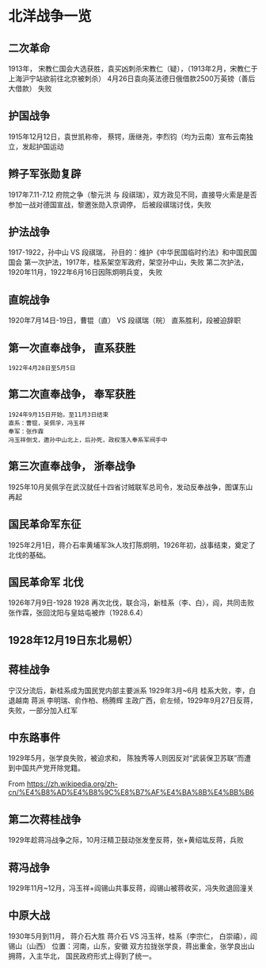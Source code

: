 # 北洋战争一览

## 二次革命
1913年，
宋教仁国会大选获胜，袁买凶刺杀宋教仁（疑），（1913年2月，宋教仁于上海沪宁站欲前往北京被刺杀）
4月26日袁向英法德日俄借款2500万英镑（善后大借款）
失败

## 护国战争
1915年12月12日，袁世凯称帝， 蔡锷，唐继尧，李烈钧（均为云南）宣布云南独立，发起护国运动

## 辫子军张勋复辟
1917年7.11-7.12
府院之争（黎元洪 与 段祺瑞），双方政见不同，直接导火索是是否参加一战对德国宣战，黎邀张勋入京调停，
后被段祺瑞讨伐，失败


## 护法战争
1917-1922，孙中山 VS  段祺瑞， 孙目的：维护《中华民国临时约法》和中国民国国会
第一次护法，1917年，桂系架空军政府，架空孙中山，失败
第二次护法，1920年11月，1922年6月16日因陈炯明兵变， 失败


## 直皖战争
1920年7月14日-19日，曹锟（直）  VS  段祺瑞（皖）
直系胜利，段被迫辞职





## 第一次直奉战争， 直系获胜
	1922年4月28日至5月5日
	
	
## 第二次直奉战争， 奉军获胜
	1924年9月15日开始，至11月3日结束
	直系：曹锟，吴佩孚，冯玉祥
	奉军：张作霖
	冯玉祥倒戈，邀孙中山北上，后孙死，政权落入奉系军阀手中
	
	
## 第三次直奉战争， 浙奉战争 
1925年10月吴佩孚在武汉就任十四省讨贼联军总司令，发动反奉战争，图谋东山再起



## 国民革命军东征
1925年2月1日，蒋介石率黄埔军3k人攻打陈炯明，1926年初，战事结束，奠定了北伐的基础。

## 国民革命军 北伐
1926年7月9日-1928
1928 再次北伐，联合冯，新桂系（李、白），阎，共同击败张作霖，张回沈阳与皇姑屯被炸（1928.6.4）

## 1928年12月19日东北易帜）

## 蒋桂战争
宁汉分流后，新桂系成为国民党内部主要派系
1929年3月~6月
桂系大败，李，白退越南
蒋派 李明瑞、俞作柏、杨腾辉 主政广西，俞左倾，1929年9月27日反蒋，失败，一部分加入红军


## 中东路事件
1929年5月，张学良失败，被迫求和，
陈独秀等人则因反对“武装保卫苏联”而遭到中国共产党开除党籍。

From <https://zh.wikipedia.org/zh-cn/%E4%B8%AD%E4%B8%9C%E8%B7%AF%E4%BA%8B%E4%BB%B6> 



## 第二次蒋桂战争
1929年趁蒋冯战争之际，10月汪精卫鼓动张发奎反蒋，张+黄绍竑反蒋，兵败

## 蒋冯战争
1929年11月~12月，冯玉祥+阎锡山共事反蒋，阎锡山被蒋收买，冯失败退回潼关

## 中原大战
1930年5月到11月， 蒋介石大胜
蒋介石 VS  冯玉祥，桂系（李宗仁， 白崇禧），阎锡山（山西）
位置：河南，山东，安徽
双方拉拢张学良，蒋出重金，张学良出山拥蒋，入主华北，
国民政府形式上得到了统一。